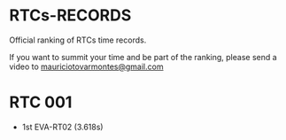 # RTCs-RECORDS
Official ranking of RTCs time records.

If you want to summit your time and be part of the ranking, please send a video to mauriciotovarmontes@gmail.com

# RTC 001
- 1st EVA-RT02 (3.618s)
